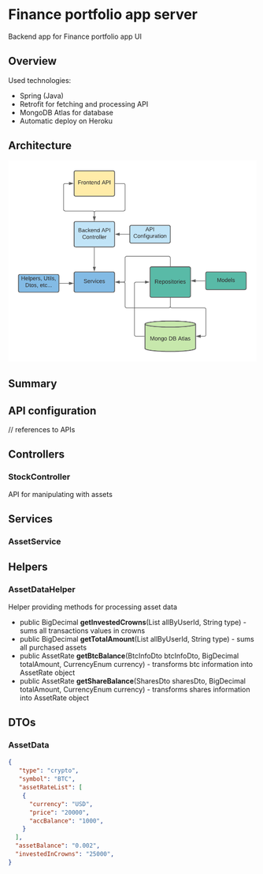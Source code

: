 # Finance portfolio app server
Backend app for Finance portfolio app UI

## Overview

Used technologies:
- Spring (Java)
- Retrofit for fetching and processing API
- MongoDB Atlas for database
- Automatic deploy on Heroku

## Architecture
![now](https://github.com/EvaKozakova26/Finance_Portfolio/blob/master/sources/architecture.png "Now")<br/>

## Summary

## API configuration
// references to APIs

## Controllers

### StockController
API for manipulating with assets

## Services
### AssetService

## Helpers
### AssetDataHelper
Helper providing methods for processing asset data
 - public BigDecimal <b>getInvestedCrowns</b>(List<CryptoTransaction> allByUserId, String type) - sums all transactions values in crowns
 - public BigDecimal <b>getTotalAmount</b>(List<CryptoTransaction> allByUserId, String type) - sums all purchased assets
 - public AssetRate <b>getBtcBalance</b>(BtcInfoDto btcInfoDto, BigDecimal totalAmount, CurrencyEnum currency) - transforms btc information into AssetRate object
 - public AssetRate <b>getShareBalance</b>(SharesDto sharesDto, BigDecimal totalAmount, CurrencyEnum currency) - transforms shares information into AssetRate object
  
## DTOs
### AssetData
```json
{
   "type": "crypto",
   "symbol": "BTC",
   "assetRateList": [
    {
      "currency": "USD",
      "price": "20000",
      "accBalance": "1000",
    }
  ],
  "assetBalance": "0.002",
  "investedInCrowns": "25000",
}
```
  

